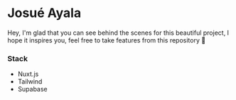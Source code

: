 # Josué Ayala

Hey, I'm glad that you can see behind the scenes for this beautiful project, I hope it inspires you, feel free to take features from this repository 🌛

### Stack

- Nuxt.js
- Tailwind
- Supabase
